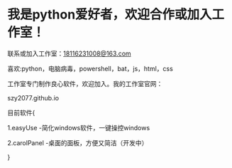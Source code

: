 # 我是python爱好者，欢迎合作或加入工作室！

联系或加入工作室：18116231008@163.com

喜欢:python，电脑病毒，powershell，bat，js，html，css

工作室专门制作良心软件，欢迎加入。我的工作室官网：

szy2077.github.io

目前软件{

1.easyUse    -简化windows软件，一键操控windows

2.carolPanel -桌面的面板，方便又简洁（开发中）

}

